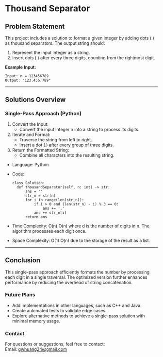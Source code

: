 # **Thousand Separator**

## **Problem Statement**
This project includes a solution to format a given integer by adding dots (.) as thousand separators. The output string should:
1. Represent the input integer as a string.
2. Insert dots (.) after every three digits, counting from the rightmost digit.

**Example Input:**
  ```
  Input: n = 123456789
  Output: "123.456.789"
  ```
---

## **Solutions Overview**
### **Single-Pass Approach (Python)**
1. Convert the Input:
   - Convert the input integer n into a string to process its digits.
2. Iterate and Format:
   - Traverse the string from left to right.
   - Insert a dot (.) after every group of three digits.
3. Return the Formatted String:
   - Combine all characters into the resulting string.  
   
- Language: Python
- Code:
  ```
  class Solution:
    def thousandSeparator(self, n: int) -> str:
        ans = ''
        str_n = str(n)
        for i in range(len(str_n)):
            if i > 0 and (len(str_n) - i) % 3 == 0:
                ans += '.'
            ans += str_n[i]
        return ans
  ```
  
- Time Complexity: O(n)
  O(n) where d is the number of digits in n. The algorithm processes each digit once.
- Space Complexity: O(1)
  O(n) due to the storage of the result as a list.

---

## **Conclusion**
This single-pass approach efficiently formats the number by processing each digit in a single traversal. The optimized version further enhances performance by reducing the overhead of string concatenation.

### **Future Plans**
- Add implementations in other languages, such as C++ and Java.
- Create automated tests to validate edge cases.
- Explore alternative methods to achieve a single-pass solution with minimal memory usage.
  
### **Contact**
For questions or suggestions, feel free to contact:  
Email: gwhuang24@gmail.com
